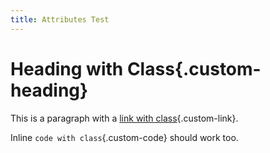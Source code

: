 ```yaml
---
title: Attributes Test
---
```


# Heading with Class{.custom-heading}

This is a paragraph with a [link with class](https://example.com){.custom-link}.

Inline `code with class`{.custom-code} should work too.
